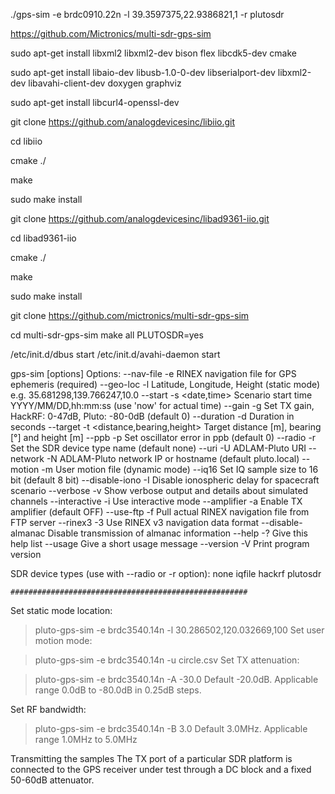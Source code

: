 
./gps-sim -e brdc0910.22n -l 39.3597375,22.9386821,1 -r plutosdr


https://github.com/Mictronics/multi-sdr-gps-sim

sudo apt-get install libxml2 libxml2-dev bison flex libcdk5-dev cmake

sudo apt-get install libaio-dev libusb-1.0-0-dev libserialport-dev libxml2-dev libavahi-client-dev doxygen graphviz

sudo apt-get install libcurl4-openssl-dev


git clone https://github.com/analogdevicesinc/libiio.git

cd libiio

cmake ./

make

sudo make install


git clone https://github.com/analogdevicesinc/libad9361-iio.git

cd libad9361-iio

cmake ./

make

sudo make install

git clone https://github.com/mictronics/multi-sdr-gps-sim

cd multi-sdr-gps-sim
make all PLUTOSDR=yes

/etc/init.d/dbus start
/etc/init.d/avahi-daemon start


gps-sim [options]
Options:
--nav-file          -e  <filename> RINEX navigation file for GPS ephemeris (required)
--geo-loc           -l  <location> Latitude, Longitude, Height (static mode) e.g. 35.681298,139.766247,10.0
--start             -s  <date,time> Scenario start time YYYY/MM/DD,hh:mm:ss (use 'now' for actual time)
--gain              -g  <gain> Set TX gain, HackRF: 0-47dB, Pluto: -80-0dB (default 0)
--duration          -d  <seconds> Duration in seconds
--target            -t  <distance,bearing,height> Target distance [m], bearing [°] and height [m]
--ppb               -p  <ppb> Set oscillator error in ppb (default 0)
--radio             -r  <name> Set the SDR device type name (default none)
--uri               -U  <uri> ADLAM-Pluto URI
--network           -N  <network> ADLAM-Pluto network IP or hostname (default pluto.local)
--motion            -m  <name> User motion file (dynamic mode)
--iq16                  Set IQ sample size to 16 bit (default 8 bit)
--disable-iono      -I  Disable ionospheric delay for spacecraft scenario
--verbose           -v  Show verbose output and details about simulated channels
--interactive       -i  Use interactive mode
--amplifier         -a  Enable TX amplifier (default OFF)
--use-ftp           -f  Pull actual RINEX navigation file from FTP server
--rinex3            -3  Use RINEX v3 navigation data format
--disable-almanac       Disable transmission of almanac information
--help              -?  Give this help list
--usage                 Give a short usage message
--version           -V  Print program version

SDR device types (use with --radio or -r option):
    none
    iqfile
    hackrf
    plutosdr

    
    
    
    
    
    
    
    
    
    
    
    
    
    
    
    
    
    
    #####################################################
    
Set static mode location:

> pluto-gps-sim -e brdc3540.14n -l 30.286502,120.032669,100
Set user motion mode:

> pluto-gps-sim -e brdc3540.14n -u circle.csv
Set TX attenuation:

> pluto-gps-sim -e brdc3540.14n -A -30.0
Default -20.0dB. Applicable range 0.0dB to -80.0dB in 0.25dB steps.

Set RF bandwidth:

> pluto-gps-sim -e brdc3540.14n -B 3.0
Default 3.0MHz. Applicable range 1.0MHz to 5.0MHz

Transmitting the samples
The TX port of a particular SDR platform is connected to the GPS receiver under test through a DC block and a fixed 50-60dB attenuator.
